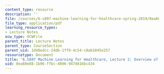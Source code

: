 ```yaml
---
content_type: resource
description: ''
file: /courses/6-s897-machine-learning-for-healthcare-spring-2019/0ea60e881b96ffbc4896947d816bc434_MIT6_S897S19_lec2.pdf
file_type: application/pdf
learning_resource_types:
- Lecture Notes
ocw_type: OCWFile
parent_title: Lecture Notes
parent_type: CourseSection
parent_uid: 1d48edcc-24db-1ff9-4c54-c8ab1045e257
resourcetype: Document
title: '6.S897 Machine Learning for Healthcare, Lecture 2: Overview of Clinical Care'
uid: 0ea60e88-1b96-ffbc-4896-947d816bc434
---
```

